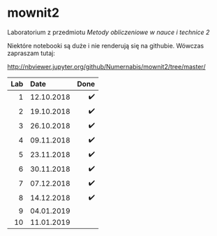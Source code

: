 ﻿# mownit2
Laboratorium z przedmiotu _Metody obliczeniowe w nauce i technice 2_

Niektóre notebooki są duże i nie renderują się na githubie.
Wówczas zapraszam tutaj: 

http://nbviewer.jupyter.org/github/Numernabis/mownit2/tree/master/

| Lab| Date         | Done |
|---:|:-------------| ----:|
| 1  | 12.10.2018   | :heavy_check_mark: |
| 2  | 19.10.2018   | :heavy_check_mark: |
| 3  | 26.10.2018   | :heavy_check_mark: |
| 4  | 09.11.2018   | :heavy_check_mark: |
| 5  | 23.11.2018   | :heavy_check_mark: |
| 6  | 30.11.2018   | :heavy_check_mark: |
| 7  | 07.12.2018   | :heavy_check_mark: |
| 8  | 14.12.2018   | :heavy_check_mark: |
| 9  | 04.01.2019   |  |
| 10 | 11.01.2019   |  |
